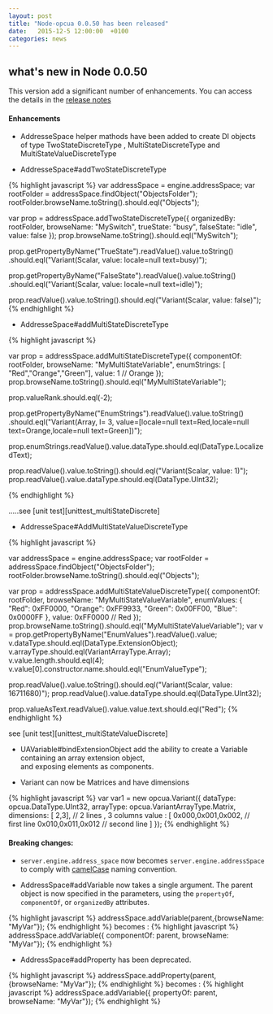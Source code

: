 ```yaml
---
layout: post
title: "Node-opcua 0.0.50 has been released"
date:   2015-12-5 12:00:00  +0100
categories: news
---
```


## what's new in Node 0.0.50

This version add a significant number of enhancements.
You can access the  details in the [release notes][release-notes-0.0.50]

#### Enhancements

* AddresseSpace helper mathods have been added  to create DI objects of type
  TwoStateDiscreteType , MultiStateDiscreteType and MultiStateValueDiscreteType

* AddresseSpace#addTwoStateDiscreteType

<div class="indentedBlock">
{% highlight javascript %}
var addressSpace = engine.addressSpace;
 var rootFolder = addressSpace.findObject("ObjectsFolder");
 rootFolder.browseName.toString().should.eql("Objects");

 var prop = addressSpace.addTwoStateDiscreteType({
     organizedBy: rootFolder,
     browseName: "MySwitch",
     trueState: "busy",
     falseState: "idle",
     value: false
 });
 prop.browseName.toString().should.eql("MySwitch");

 prop.getPropertyByName("TrueState").readValue().value.toString()
     .should.eql("Variant(Scalar<LocalizedText>, value: locale=null text=busy)");

 prop.getPropertyByName("FalseState").readValue().value.toString()
     .should.eql("Variant(Scalar<LocalizedText>, value: locale=null text=idle)");

 prop.readValue().value.toString().should.eql("Variant(Scalar<Boolean>, value: false)");
 {% endhighlight %}

 </div>


 * AddresseSpace#addMultiStateDiscreteType

 <div class="indentedBlock">
 {% highlight javascript %}

 var prop = addressSpace.addMultiStateDiscreteType({
      componentOf: rootFolder,
      browseName: "MyMultiStateVariable",
      enumStrings: [ "Red","Orange","Green"],
      value: 1 // Orange
  });
  prop.browseName.toString().should.eql("MyMultiStateVariable");

  prop.valueRank.should.eql(-2);

  prop.getPropertyByName("EnumStrings").readValue().value.toString()
      .should.eql("Variant(Array<LocalizedText>, l= 3, value=[locale=null text=Red,locale=null text=Orange,locale=null text=Green])");

  prop.enumStrings.readValue().value.dataType.should.eql(DataType.LocalizedText);

  prop.readValue().value.toString().should.eql("Variant(Scalar<UInt32>, value: 1)");
  prop.readValue().value.dataType.should.eql(DataType.UInt32);

 {% endhighlight %}


 </div>
.....see [unit test][unittest_multiStateDiscrete]


* AddresseSpace#AddMultiStateValueDiscreteType

<div class="indentedBlock">
{% highlight javascript %}

var addressSpace = engine.addressSpace;
var rootFolder = addressSpace.findObject("ObjectsFolder");
rootFolder.browseName.toString().should.eql("Objects");

var prop = addressSpace.addMultiStateValueDiscreteType({
    componentOf: rootFolder,
    browseName: "MyMultiStateValueVariable",
    enumValues: {
      "Red":    0xFF0000,
      "Orange": 0xFF9933,
      "Green":  0x00FF00,
      "Blue":   0x0000FF
    },
    value: 0xFF0000 // Red
});
prop.browseName.toString().should.eql("MyMultiStateValueVariable");
var v = prop.getPropertyByName("EnumValues").readValue().value;
v.dataType.should.eql(DataType.ExtensionObject);
v.arrayType.should.eql(VariantArrayType.Array);
v.value.length.should.eql(4);
v.value[0].constructor.name.should.eql("EnumValueType");

prop.readValue().value.toString().should.eql("Variant(Scalar<UInt32>, value: 16711680)");
prop.readValue().value.dataType.should.eql(DataType.UInt32);

prop.valueAsText.readValue().value.value.text.should.eql("Red");
{% endhighlight %}
</div>
see [unit test][unittest_multiStateValueDiscrete]

* UAVariable#bindExtensionObject
  add the ability to create a Variable containing an array extension object,  
  and exposing elements as components.

* Variant can now be Matrices and have dimensions

<div class="indentedBlock">
{% highlight javascript %}
var var1 = new opcua.Variant({
    dataType:  opcua.DataType.UInt32,
    arrayType: opcua.VariantArrayType.Matrix,
    dimensions: [ 2,3], // 2 lines , 3 columns
    value : [
        0x000,0x001,0x002, // first line
        0x010,0x011,0x012  // second line
    ]
});
{% endhighlight %}
</div>

#### Breaking changes:

* ```server.engine.address_space``` now becomes ```server.engine.addressSpace```
  to comply with [camelCase] naming convention.

* AddressSpace#addVariable now takes a single argument. The parent
  object is now specified in the parameters,  using  the ```propertyOf```,
  ```componentOf```, or ```organizedBy``` attributes.

<div class="indentedBlock">
{% highlight javascript %}
addressSpace.addVariable(parent,{browseName: "MyVar"});
{% endhighlight %}
becomes :
{% highlight javascript %}
addressSpace.addVariable({ componentOf: parent, browseName: "MyVar"});
{% endhighlight %}

</div>

* AddressSpace#addProperty has been deprecated.

<div class="indentedBlock">
{% highlight javascript %}
addressSpace.addProperty(parent,{browseName: "MyVar"});
{% endhighlight %}
becomes :
{% highlight javascript %}
addressSpace.addVariable({ propertyOf: parent, browseName: "MyVar"});
{% endhighlight %}
</div>


[release-notes-0.0.50]: https://github.com/node-opcua/node-opcua/releases/tag/v0.0.50
[camelCase]: http://javascript.info/draft/variable-naming
[unittest_multiStateValueDiscrete]: https://github.com/node-opcua/node-opcua/blob/master/test/data_access/subtest_multi_state_value_discrete_type.js
[unittest_multiStateDiscrete]: https://github.com/node-opcua/node-opcua/blob/master/test/data_access/subtest_multi_state_discrete_type.js
